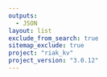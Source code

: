 ```yaml
---
outputs:
  - JSON
layout: list
exclude_from_search: true
sitemap_exclude: true
project: "riak_kv"
project_version: "3.0.12"
---
```



